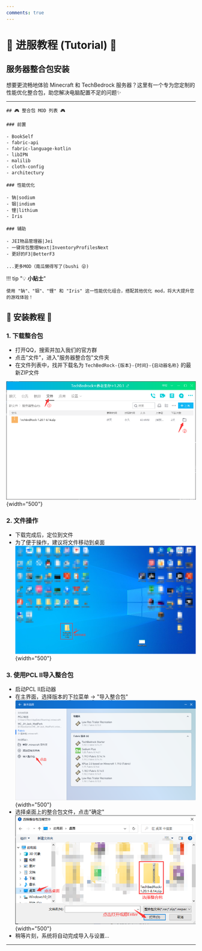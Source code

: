 ```yaml
---
comments: true
---
```


# 🚀 进服教程 (Tutorial) 🚀

## 服务器整合包安装

想要更流畅地体验 Minecraft 和 TechBedrock 服务器？这里有一个专为您定制的性能优化整合包，助您解决电脑配置不足的问题✨

---

```
## 🎮 整合包 MOD 列表 🎮

### 前置

- BookSelf
- fabric-api
- fabric-language-kotlin
- libIPN
- malilib
- cloth-config
- architectury

### 性能优化

- 钠|sodium
- 铟|indium
- 锂|lithium
- Iris

### 辅助

- JEI物品管理器|Jei
- 一键背包整理Next|InventoryProfilesNext
- 更好的F3|BetterF3

...更多MOD（南瓜懒得写了(bushi 😜)
```


!!! tip "💡 **小贴士**"

    使用 "钠"、"铟"、"锂" 和 "Iris" 这一性能优化组合，搭配其他优化 mod，将大大提升您的游戏体验！


## 📖 安装教程 📖

### 1. 下载整合包

- 打开QQ，搜索并加入我们的官方群
- 点击"文件"，进入"服务器整合包"文件夹
- 在文件列表中，找并下载名为 `TechBedRock-{版本}-{时间}-{启动器名称}` 的最新ZIP文件   

![图1-1](../assets/tutorialImages/1.png){width="500"}
### 2. 文件操作

- 下载完成后，定位到文件
- 为了便于操作，建议将文件移动到桌面   
![图2-1](../assets/tutorialImages/2.png){width="500"}
### 3. 使用PCL II导入整合包

- 启动PCL II启动器
- 在主界面，选择版本的下拉菜单 -> "导入整合包"   
![图3-1](../assets/tutorialImages/3.png){width="500"}
- 选择桌面上的整合包文件，点击"确定"   
![图3-2](../assets/tutorialImages/3-2.png){width="500"}
- 稍等片刻，系统将自动完成导入与设置...
---

